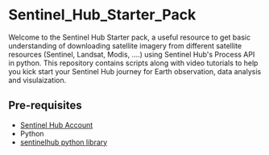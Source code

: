 # Sentinel_Hub_Starter_Pack

Welcome to the Sentinel Hub Starter pack, a useful resource to get basic understanding of downloading satellite imagery from different satellite resources (Sentinel, Landsat, Modis, ....) using Sentinel Hub's Process API in python. This repository contains scripts along with video tutorials to help you kick start your Sentinel Hub journey for Earth observation, data analysis and visulaization. 

## Pre-requisites

- [Sentinel Hub Account](https://www.sentinel-hub.com/)
- Python
- [sentinelhub python library](https://sentinelhub-py.readthedocs.io/en/latest/index.html) 
